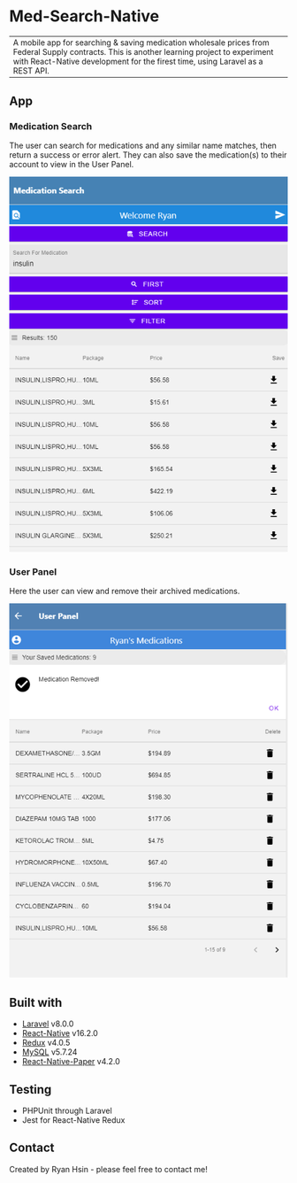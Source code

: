 # Med-Search-Native
<table>
<tr>
<td>
  A mobile app for searching & saving medication wholesale prices from Federal Supply contracts. This is another learning project to experiment with React-Native development for the firest time, using Laravel as a REST API. 
</td>
</tr>
</table>


## App

### Medication Search
The user can search for medications and any similar name matches, then return a success or error alert. 
They can also save the medication(s) to their account to view in the User Panel.

![](/public/MedSearch.png?raw=true)


### User Panel
Here the user can view and remove their archived medications.

![](/public/UserPanel.png?raw=true)


## Built with 
- [Laravel](https://laravel.com/) v8.0.0
- [React-Native](https://reactjs.org/) v16.2.0
- [Redux](https://redux.js.org/) v4.0.5
- [MySQL](https://www.mysql.com/) v5.7.24
- [React-Native-Paper](https://callstack.github.io/react-native-paper) v4.2.0


## Testing
- PHPUnit through Laravel 
- Jest for React-Native Redux


## Contact
Created by Ryan Hsin - please feel free to contact me!